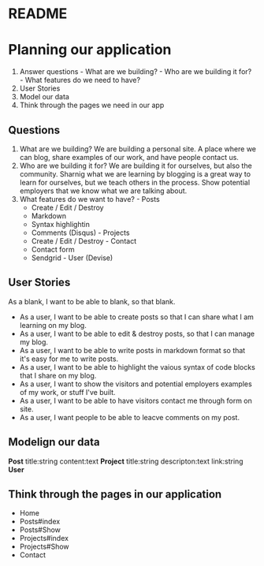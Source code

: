 # README

# Planning our application
  1. Answer questions
    - What are we building?
    - Who are we building it for?
    - What features do we need to have?
  2. User Stories
  3. Model our data
  4. Think through the pages we need in our app

## Questions

  1. What are we building? We are building a personal site. A place where we can blog, share examples of our work, and have people contact us.
  2. Who are we building it for? We are building it for ourselves, but also the community. Sharnig what we are learning by blogging is a great way to learn for ourselves, but we teach others in the process. Show potential employers that we know what we are talking about.
  3. What features do we want to have?
    - Posts
      - Create / Edit / Destroy
      - Markdown
      - Syntax highlightin
      - Comments (Disqus)
    - Projects
      - Create / Edit / Destroy
    - Contact
      - Contact form
      - Sendgrid
    - User (Devise)

## User Stories
  As a blank, I want to be able to blank, so that blank.
  - As a user, I want to be able to create posts so that I can share what I am learning on my blog.
  - As a user, I want to be able to edit & destroy posts, so that I can manage my blog.
  - As a user, I want to be able to write posts in markdown format so that it's easy for me to write posts.
  - As a user, I want to be able to highlight the vaious syntax of code blocks that I share on my blog.
  - As a user, I want to show the visitors and potential employers examples of my work, or stuff I've built.
  - As a user, I want to be able to have visitors contact me through form on site.
  - As a user, I want people to be able to leacve comments on my post.

## Modelign our data

**Post**
  title:string
  content:text
**Project**
  title:string
  descripton:text
  link:string
**User**

## Think through the pages in our application
  - Home
  - Posts#index
  - Posts#Show
  - Projects#index
  - Projects#Show
  - Contact
